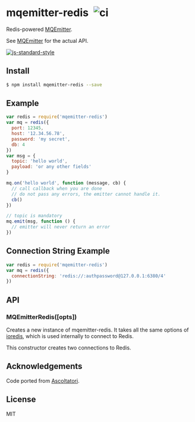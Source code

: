 mqemitter-redis&nbsp;&nbsp;![ci](https://github.com/mcollina/mqemitter/workflows/ci/badge.svg)
===============

Redis-powered [MQEmitter](http://github.com/mcollina/mqemitter).

See [MQEmitter](http://github.com/mcollina/mqemitter) for the actual
API.

[![js-standard-style](https://raw.githubusercontent.com/feross/standard/master/badge.png)](https://github.com/feross/standard)


Install
-------

```bash
$ npm install mqemitter-redis --save
```

Example
-------

```js
var redis = require('mqemitter-redis')
var mq = redis({
  port: 12345,
  host: '12.34.56.78',
  password: 'my secret',
  db: 4
})
var msg = {
  topic: 'hello world',
  payload: 'or any other fields'
}

mq.on('hello world', function (message, cb) {
  // call callback when you are done
  // do not pass any errors, the emitter cannot handle it.
  cb()
})

// topic is mandatory
mq.emit(msg, function () {
  // emitter will never return an error
})
```

Connection String Example
-------------------------

```js
var redis = require('mqemitter-redis')
var mq = redis({
  connectionString: 'redis://:authpassword@127.0.0.1:6380/4'
})
```

## API

<a name="constructor"></a>
### MQEmitterRedis([opts])

Creates a new instance of mqemitter-redis.
It takes all the same options of [ioredis](http://npm.im/ioredis),
which is used internally to connect to Redis.

This constructor creates two connections to Redis.

Acknowledgements
----------------

Code ported from [Ascoltatori](http://github.com/mcollina/ascoltatori).

License
-------

MIT
